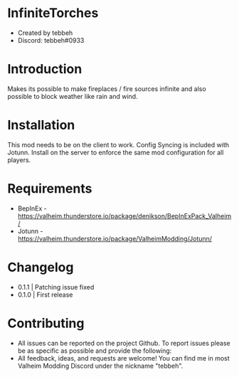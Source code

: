# InfiniteTorches
- Created by tebbeh 
- Discord: tebbeh#0933

# Introduction
Makes its possible to make fireplaces / fire sources infinite and also possible to block weather like rain and wind.

# Installation
This mod needs to be on the client to work. Config Syncing is included with Jotunn. Install on the server to enforce the same mod configuration for all players.

# Requirements
- BepInEx - https://valheim.thunderstore.io/package/denikson/BepInExPack_Valheim/
- Jotunn - https://valheim.thunderstore.io/package/ValheimModding/Jotunn/

# Changelog
- 0.1.1 | Patching issue fixed
- 0.1.0 | First release

# Contributing
- All issues can be reported on the project Github. To report issues please be as specific as possible and provide the following:
- All feedback, ideas, and requests are welcome! You can find me in most Valheim Modding Discord under the nickname "tebbeh".